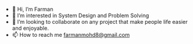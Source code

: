 - 👋 Hi, I’m Farman
- 👀 I’m interested in System Design and Problem Solving
- 💞️ I’m looking to collaborate on any project that make people life easier and enjoyable.
- 📫 How to reach me farmanmohd8@gmail.com

<!---
m-Farman/m-Farman is a ✨ special ✨ repository because its `README.md` (this file) appears on your GitHub profile.
You can click the Preview link to take a look at your changes.
--->
